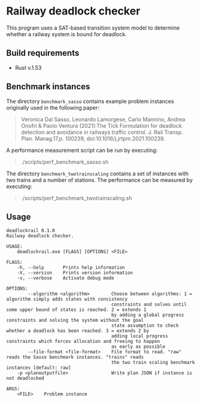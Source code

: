 # Railway deadlock checker

This program uses a SAT-based transition system model to 
determine whether a railway system is bound for deadlock.

## Build requirements

 * Rust v.1.53

## Benchmark instances

The directory `benchmark_sasso` contains example problem instances originally used in the following paper:

> Veronica Dal Sasso, Leonardo Lamorgese, Carlo Mannino, Andrea Onofri & Paolo Ventura (2021):The Tick Formulation for deadlock detection and avoidance in railways traffic control. J. Rail Transp. Plan. Manag.17,p. 100239, doi:10.1016/j.jrtpm.2021.100239.

A performance measurement script can be run by executing:

 > ./scripts/perf_benchmark_sasso.sh

The directory `benchmark_twotrainscaling` contains a set of instances with two trains and a number of stations. The performance can be measured by executing:

 > ./scripts/perf_benchmark_twotrainscaling.sh


## Usage

```
deadlockrail 0.1.0
Railway deadlock checker.

USAGE:
    deadlockrail.exe [FLAGS] [OPTIONS] <FILE>

FLAGS:
    -h, --help       Prints help information
    -V, --version    Prints version information
    -v, --verbose    Activate debug mode

OPTIONS:
        --algorithm <algorithm>        Choose between algorithms: 1 = algorithm simply adds states with consistency
                                       constraints and solves until some upper bound of states is reached. 2 = extends 1
                                       by adding a global progress constraints and solving the system without the goal
                                       state assumption to check whether a deadlock has been reached. 3 = extends 2 by
                                       adding local progress constraints which forces allocation and freeing to happen
                                       as early as possible
        --file-format <file-format>    File format to read. "raw" reads the Sasso benchmark instances. "trains" reads
                                       the two train scaling benchmark instances [default: raw]
    -p <planoutputfile>                Write plan JSON if instance is not deadlocked

ARGS:
    <FILE>    Problem instance
```
